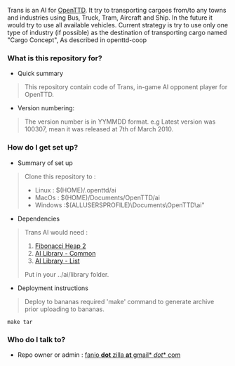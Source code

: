 
Trans is an AI for [OpenTTD](www.openttd.org). It try to transporting cargoes from/to any towns and industries using Bus, Truck, Tram, Aircraft and Ship. In the future it would try to use all available vehicles. Current strategy is try to use only one type of industry (if possible) as the destination of transporting cargo named "Cargo Concept", As described in openttd-coop

### What is this repository for? ###

* Quick summary
> This repository contain code of Trans, in-game AI opponent player for OpenTTD.
* Version numbering:
> The version number is in YYMMDD format. e.g Latest version was 100307, mean it was released at 7th of March 2010.

### How do I get set up? ###

* Summary of set up
> Clone this repository to :
> * Linux : $(HOME)/.openttd/ai
> * MacOs : $(HOME)/Documents/OpenTTD/ai
> * Windows :$(ALLUSERSPROFILE)\Documents\OpenTTD\ai"

* Dependencies
> Trans AI would need :
> 1. [Fibonacci Heap 2](http://noai.openttd.org/downloads/Libraries/Queue.FibonacciHeap.2.tar.gz)
> 2. [AI Library - Common ](http://noai.openttd.org/downloads/Libraries/AILibCommon-1.tar.gz)
> 3. [AI Library - List](http://noai.openttd.org/downloads/Libraries/AILibList-1.tar.gz)
>
> Put in your ../ai/library folder.

* Deployment instructions
> Deploy to bananas required 'make' command to generate archive prior uploading to bananas.
~~~~
make tar
~~~~

### Who do I talk to? ###

* Repo owner or admin : [fanio **dot** zilla **at** gmail* *dot** com](mailto:fanio.zilla@gmail.com)